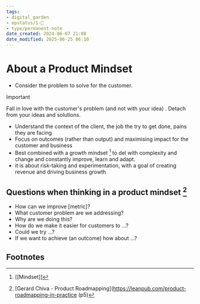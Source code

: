 ```yaml
---
tags: 
- digital_garden
- epstatus/1-🌱
- type/permanent-note
date_created: 2024-06-07 21:08
date_modified: 2025-06-25 06:10
---
```

# About a Product Mindset

+ Consider the problem to solve for the customer. 

> [!important]
> Fall in love with the customer's problem (and not with your idea) . Detach from your ideas and solutions.

+ Understand the context of the client, the job the try to get done, pains they are facing
+ Focus on outcomes (rather than output) and maximising impact for the customer and business
+ Best combined with a growth mindset [^2] to del with complexity and change and constantly improve, learn and adapt.
+ it is about risk-taking and experimentation, with a goal of creating revenue and driving business growth

## Questions when thinking in a product mindset [^1]

+ How can we improve [metric]?
+ What customer problem are we addressing?
+ Why are we doing this?
+ How do we make it easier for customers to ...?
+ Could we try ...?
+ If we want to achieve (an outcome) how about ...?

## Footnotes

[^2]: [[Mindset]]
[^1]:  [Gerard Chiva - Product Roadmapping](https://leanpub.com/product-roadmapping-in-practice (p5)